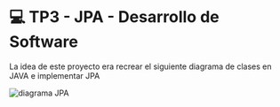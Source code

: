 <h1> 💻 TP3 - JPA - Desarrollo de Software</h1>

La idea de este proyecto era recrear el siguiente diagrama de clases en JAVA e implementar JPA





![diagrama JPA](https://github.com/user-attachments/assets/2dc04f2d-8d4d-4c21-b3df-0a4b30d96d5c)
